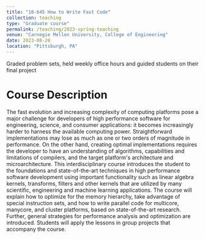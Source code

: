 ```yaml
---
title: "18-645 How to Write Fast Code"
collection: teaching
type: "Graduate course"
permalink: /teaching/2023-spring-teaching
venue: "Carnegie Mellon University, College of Engineering"
date: 2023-08-28
location: "Pittsburgh, PA"
---
```


Graded problem sets, held weekly office hours and guided students on their final project

Course Description
=====
The fast evolution and increasing complexity of computing platforms pose a major challenge for developers of high performance software for engineering, science, and consumer applications: it becomes increasingly harder to harness the available computing power. Straightforward implementations may lose as much as one or two orders of magnitude in performance. On the other hand, creating optimal implementations requires the developer to have an understanding of algorithms, capabilities and limitations of compilers, and the target platform's architecture and microarchitecture. This interdisciplinary course introduces the student to the foundations and state-of-the-art techniques in high performance software development using important functionality such as linear algebra kernels, transforms, filters and other kernels that are utilized by many scientific, engineering and machine learning applications. The course will explain how to optimize for the memory hierarchy, take advantage of special instruction sets, and how to write parallel code for multicore, manycore, and cluster platforms, based on state-of-the-art research. Further, general strategies for performance analysis and optimization are introduced. Students will apply the lessons in group projects that accompany the course.
